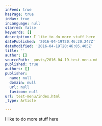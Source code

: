 ```yaml
---
inFeed: true
hasPage: true
inNav: true
inLanguage: null
starred: false
keywords: []
description: I like to do more stuff here
datePublished: '2016-04-19T20:46:20.247Z'
dateModified: '2016-04-19T20:46:05.405Z'
title: ''
author: []
sourcePath: _posts/2016-04-19-test-menu.md
published: true
authors: []
publisher:
  name: null
  domain: null
  url: null
  favicon: null
url: test-menu/index.html
_type: Article

---
```

I like to do more stuff here